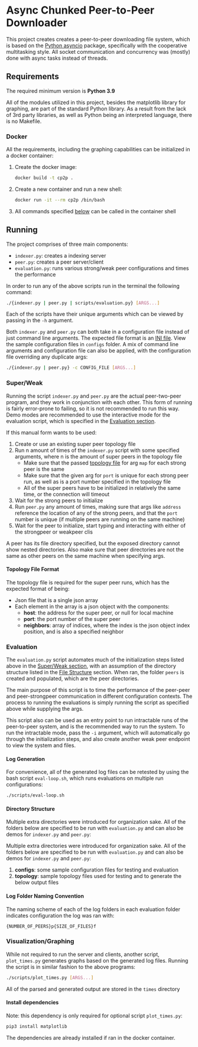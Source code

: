 # Async Chunked Peer-to-Peer Downloader

This project creates creates a peer-to-peer downloading file system, which is based on the [Python asyncio](https://docs.python.org/3/library/asyncio.html) package, specifically with the cooperative multitasking style. All socket communication and concurrency was (mostly) done with async tasks instead of threads.

## Requirements

The required minimum version is **Python 3.9**

All of the modules utilized in this project, besides the matplotlib library for graphing, are part of the standard Python library. As a result from the lack of 3rd party libraries, as well as Python being an interpreted language, there is no Makefile.

### Docker

All the requirements, including the graphing capabilities can be initialized in a docker container:

1. Create the docker image:

    ```bash
    docker build -t cp2p .
    ```

2. Create a new container and run a new shell:

    ```bash
    docker run -it --rm cp2p /bin/bash
    ```

3. All commands specified [below](#running) can be called in the container shell

## Running

The project comprises of three main components:

* `indexer.py`: creates a indexing server
* `peer.py`: creates a peer server/client
* `evaluation.py`: runs various strong/weak peer configurations and times the performance

In order to run any of the above scripts run in the terminal the following command:

```bash
./{indexer.py | peer.py | scripts/evaluation.py} [ARGS...]
```

Each of the scripts have their unique arguments which can be viewed by passing in the `-h` argument.

Both `indexer.py` and `peer.py` can both take in a configuration file instead of just command line arguments. The expected file format is an [INI file](https://en.wikipedia.org/wiki/INI_file). View the sample configuration files in `configs` folder. A mix of command line arguments and configuration file can also be applied, with the configuration file overriding any duplicate args:

```bash
./{indexer.py | peer.py} -c CONFIG_FILE [ARGS...]
```

### Super/Weak

Running the script `indexer.py` and `peer.py` are the actual peer-two-peer program, and they work in conjunction with each other. This form of running is fairly error-prone to failing, so it is not recommended to run this way. Demo modes are recommended to use the interactive mode for the evaluation script, which is specified in the [Evaluation section](#evaluation).

If this manual form wants to be used:

1. Create or use an existing super peer topology file
2. Run n amount of times of the `indexer.py` script with some specified arguments, where n is the amount of super peers in the topology file
    * Make sure that the passed [topology file](#topology-file-format) for arg `map` for each strong peer is the same
    * Make sure that the given arg for `port` is unique for each strong peer run, as well as is a port number specified in the topology file
    * All of the super peers have to be initialized in relatively the same time, or the connection will timeout
3. Wait for the strong peers to initialize
4. Run `peer.py` any amount of times, making sure that args like `address` reference the location of any of the strong peers, and that the `port` number is unique (if multiple peers are running on the same machine)
5. Wait for the peer to initialize, start typing and interacting with either of the strongpeer or weakpeer clis

A peer has its file directory specified, but the exposed directory cannot show nested directories. Also make sure that peer directories are not the same as other peers on the same machine when specifying args.

#### Topology File Format

The topology file is required for the super peer runs, which has the expected format of being:

* Json file that is a single json array
* Each element in the array is a json object with the components:
  * **host**: the address for the super peer, or null for local machine
  * **port**: the port number of the super peer
  * **neighbors**: array of indices, where the index is the json object index position, and is also a specified neighbor

### Evaluation

The `evaluation.py` script automates much of the initialization steps listed above in the [Super/Weak section](#superweak), with an assumption of the directory structure listed in the [File Structure](#file-structure) section. When ran, the folder `peers` is created and populated, which are the peer directories.

The main purpose of this script is to time the performance of the peer-peer and peer-strongpeer communication in different configuration contexts. The process to running the evaluations is simply running the script as specified above while supplying the args.

This script also can be used as an entry point to run intractable runs of the peer-to-peer system, and is the recommended way to run the system. To run the intractable mode, pass the `-i` argument, which will automatically go through the initialization steps, and also create another weak peer endpoint to view the system and files.
#### Log Generation

For convenience, all of the generated log files can be retested by using the bash script `eval-loop.sh`, which runs evaluations on multiple run configurations:

```bash
./scripts/eval-loop.sh
```

#### Directory Structure

Multiple extra directories were introduced for organization sake. All of the folders below are specified to be run with `evaluation.py` and can also be demos for `indexer.py` and `peer.py`:

Multiple extra directories were introduced for organization sake. All of the folders below are specified to be run with `evaluation.py` and can also be demos for `indexer.py` and `peer.py`:

1. **configs**: some sample configuration files for testing and evaluation
2. **topology**: sample topology files used for testing and to generate the below output files

#### Log Folder Naming Convention

The naming scheme of each of the log folders in each evaluation folder indicates configuration the log was ran with:

```bash
{NUMBER_OF_PEERS}p{SIZE_OF_FILES}f
```


### Visualization/Graphing

While not required to run the server and clients, another script, `plot_times.py` generates graphs based on the generated log files. Running the script is in similar fashion to the above programs:

```bash
./scripts/plot_times.py [ARGS...]
```

All of the parsed and generated output are stored in the `times` directory

#### Install dependencies

Note: this dependency is only required for optional script `plot_times.py`:

```bash
pip3 install matplotlib
```

The dependencies are already installed if ran in the docker container.
